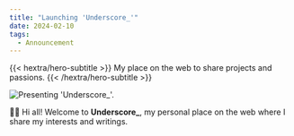 ```yaml
---
title: "Launching 'Underscore_'"
date: 2024-02-10
tags:
  - Announcement
---
```

{{< hextra/hero-subtitle >}}
  My place on the web to share projects and passions.
{{< /hextra/hero-subtitle >}}

![](/images/patreon-cover.jpg "Presenting 'Underscore_'.")

👋🏻 Hi all! Welcome to **Underscore_**, my personal place on the web where I share my interests and writings.